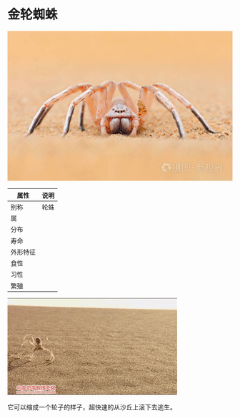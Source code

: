 # 金轮蜘蛛

![](01.jpeg)

|属性|说明|
| ---- | ---- |
| 别称| 轮蛛|
| 属||
| 分布||
| 寿命||
| 外形特征||
| 食性||
| 习性||
| 繁殖||

![](01.gif)

它可以缩成一个轮子的样子，超快速的从沙丘上滚下去逃生。